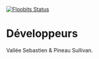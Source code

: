 [![Floobits Status](https://floobits.com/SacreDeBirmanie/Workspace_master.svg)](https://floobits.com/SacreDeBirmanie/Workspace_master/redirect)

# Développeurs
Vallée Sebastien & Pineau Sullivan.